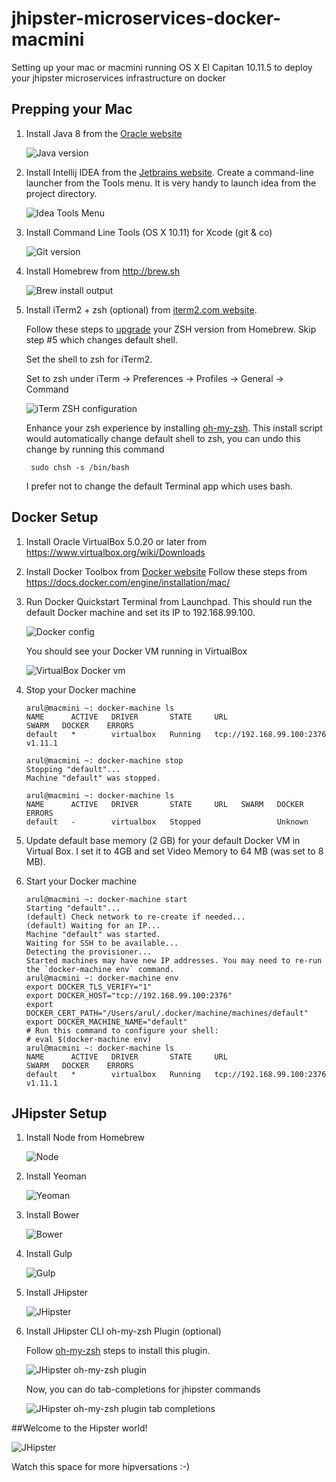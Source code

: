 # jhipster-microservices-docker-macmini
Setting up your mac or macmini running OS X El Capitan 10.11.5 to deploy your jhipster microservices infrastructure on docker

## Prepping your Mac

1. Install Java 8 from the [Oracle website](http://www.oracle.com/technetwork/java/javase/downloads/index.html)

    ![Java version](screenshots/java-version.png?raw=true)

2. Install Intellij IDEA from the [Jetbrains website](https://www.jetbrains.com/idea/download/).
   Create a command-line launcher from the Tools menu. It is very handy to launch idea from the project directory.

    ![Idea Tools Menu](screenshots/idea-tools-command-line-launcher.png?raw=true)

3. Install Command Line Tools (OS X 10.11) for Xcode (git & co)

    ![Git version](screenshots/git-version.png?raw=true)

4. Install Homebrew from http://brew.sh

    ![Brew install output](screenshots/brew-install.png?raw=true)

5. Install iTerm2 + zsh (optional) from [iterm2.com website](https://www.iterm2.com).

   Follow these steps to [upgrade](http://stackoverflow.com/a/17649823) your ZSH version from Homebrew. Skip step #5 which changes default shell.

   Set the shell to zsh for iTerm2.

   Set to zsh under iTerm -> Preferences -> Profiles -> General -> Command


   ![iTerm ZSH configuration](screenshots/iterm-zsh-shell.png?raw=true)

   Enhance your zsh experience by installing [oh-my-zsh](https://github.com/robbyrussell/oh-my-zsh).
   This install script would automatically change default shell to zsh, you can undo this change by running this command

   ```
    sudo chsh -s /bin/bash
   ```

   I prefer not to change the default Terminal app which uses bash.

## Docker Setup

1. Install Oracle VirtualBox 5.0.20 or later from https://www.virtualbox.org/wiki/Downloads

2. Install Docker Toolbox from [Docker website](https://www.docker.com/products/docker-toolbox)
   Follow these steps from https://docs.docker.com/engine/installation/mac/

3. Run Docker Quickstart Terminal from Launchpad. This should run the default Docker machine and set its IP to 192.168.99.100.

    ![Docker config](screenshots/docker-config.png?raw=true)

    You should see your Docker VM running in VirtualBox

    ![VirtualBox Docker vm](screenshots/virtualbox-docker-vm.png?raw=true)

4. Stop your Docker machine

    ```
    arul@macmini ~: docker-machine ls
    NAME      ACTIVE   DRIVER       STATE     URL                         SWARM   DOCKER    ERRORS
    default   *        virtualbox   Running   tcp://192.168.99.100:2376           v1.11.1

    arul@macmini ~: docker-machine stop
    Stopping "default"...
    Machine "default" was stopped.

    arul@macmini ~: docker-machine ls
    NAME      ACTIVE   DRIVER       STATE     URL   SWARM   DOCKER    ERRORS
    default   -        virtualbox   Stopped                 Unknown
    ```
5. Update default base memory (2 GB) for your default Docker VM in Virtual Box. I set it to 4GB and set Video Memory to 64 MB (was set to 8 MB).

6. Start your Docker machine

    ```
    arul@macmini ~: docker-machine start
    Starting "default"...
    (default) Check network to re-create if needed...
    (default) Waiting for an IP...
    Machine "default" was started.
    Waiting for SSH to be available...
    Detecting the provisioner...
    Started machines may have new IP addresses. You may need to re-run the `docker-machine env` command.
    arul@macmini ~: docker-machine env
    export DOCKER_TLS_VERIFY="1"
    export DOCKER_HOST="tcp://192.168.99.100:2376"
    export DOCKER_CERT_PATH="/Users/arul/.docker/machine/machines/default"
    export DOCKER_MACHINE_NAME="default"
    # Run this command to configure your shell:
    # eval $(docker-machine env)
    arul@macmini ~: docker-machine ls
    NAME      ACTIVE   DRIVER       STATE     URL                         SWARM   DOCKER    ERRORS
    default   *        virtualbox   Running   tcp://192.168.99.100:2376           v1.11.1

    ```


## JHipster Setup

1. Install Node from Homebrew

    ![Node](screenshots/node-version.png?raw=true)

2. Install Yeoman

    ![Yeoman](screenshots/yeoman-install.png?raw=true)

3. Install Bower

    ![Bower](screenshots/bower-install.png?raw=true)

4. Install Gulp

    ![Gulp](screenshots/gulp-install.png?raw=true)

5. Install JHipster

    ![JHipster](screenshots/jhipster-install.png?raw=true)

6. Install JHipster CLI oh-my-zsh Plugin (optional)

    Follow [oh-my-zsh](https://github.com/jhipster/jhipster-oh-my-zsh-plugin) steps to install this plugin.

    ![JHipster oh-my-zsh plugin](screenshots/jhipster-oh-my-zsh-install.png?raw=true)

    Now, you can do tab-completions for jhipster commands

    ![JHipster oh-my-zsh plugin tab completions](screenshots/jhipster-cli-completions.png?raw=true)

##Welcome to the Hipster world!

![JHipster](https://jhipster.github.io/img/logo-jhipster-drink-coffee.png)

Watch this space for more hipversations :-)